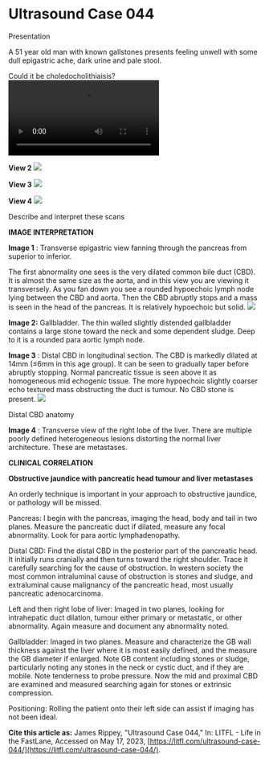 # Ultrasound Case 044
Presentation


A 51 year old man with known gallstones presents feeling unwell with some dull epigastric ache, dark urine and pale stool. 


Could it be choledocholithiaisis?
![](https://litfl.com/wp-content/uploads/2018/12/LITFL-Top-100-Ultrasound-44-01.mp4)


**View 2** 
![](https://litfl.com/wp-content/uploads/2018/12/LITFL-Top-100-Ultrasound-44-03-Gallbladder.jpg)

**View 3** 
![](https://litfl.com/wp-content/uploads/2018/12/LITFL-Top-100-Ultrasound-44-04-distal-CBD.jpg)

**View 4** 
![](https://litfl.com/wp-content/uploads/2018/12/LITFL-Top-100-Ultrasound-44-046-Liver-mets.jpg)


Describe and interpret these scans

**IMAGE INTERPRETATION** 



**Image 1** : Transverse epigastric view fanning through the pancreas from superior to inferior. 


The first abnormality one sees is the very dilated common bile duct (CBD). It is almost the same size as the aorta, and in this view you are viewing it transversely. As you fan down you see a rounded hypoechoic lymph node lying between the CBD and aorta. Then the CBD abruptly stops and a mass is seen in the head of the pancreas. It is relatively hypoechoic but solid.
![](https://litfl.com/wp-content/uploads/2018/12/LITFL-Top-100-Ultrasound-44-01-anatomy.jpg)



**Image 2:**  Gallbladder. The thin walled slightly distended gallbladder contains a large stone toward the neck and some dependent sludge. Deep to it is a rounded para aortic lymph node. 



**Image 3** : Distal CBD in longitudinal section. The CBD is markedly dilated at 14mm (≤6mm in this age group). It can be seen to gradually taper before abruptly stopping. Normal pancreatic tissue is seen above it as homogeneous mid echogenic tissue. The more hypoechoic slightly coarser echo textured mass obstructing the duct is tumour. No CBD stone is present. 
![](https://litfl.com/wp-content/uploads/2018/12/LITFL-Top-100-Ultrasound-44-04-anatomy-Distal-CBD-Anatomy.jpg)

Distal CBD anatomy



**Image 4** : Transverse view of the right lobe of the liver. There are multiple poorly defined heterogeneous lesions distorting the normal liver architecture. These are metastases.


**CLINICAL CORRELATION** 



**Obstructive jaundice with pancreatic head tumour and liver metastases** 


An orderly technique is important in your approach to obstructive jaundice, or pathology will be missed. 


Pancreas: I begin with the pancreas, imaging the head, body and tail in two planes. Measure the pancreatic duct if dilated, measure any focal abnormality. Look for para aortic lymphadenopathy. 


Distal CBD: Find the distal CBD in the posterior part of the pancreatic head. It initially runs cranially and then turns toward the right shoulder. Trace it carefully searching for the cause of obstruction. In western society the most common intraluminal cause of obstruction is stones and sludge, and extraluminal cause malignancy of the pancreatic head, most usually pancreatic adenocarcinoma. 


Left and then right lobe of liver: Imaged in two planes, looking for intrahepatic duct dilation, tumour either primary or metastatic, or other abnormality. Again measure and document any abnormality noted. 


Gallbladder: Imaged in two planes. Measure and characterize the GB wall thickness against the liver where it is most easily defined, and the measure the GB diameter if enlarged. Note GB content including stones or sludge, particularly noting any stones in the neck or cystic duct, and if they are mobile. Note tenderness to probe pressure. Now the mid and proximal CBD are examined and measured searching again for stones or extrinsic compression. 


Positioning: Rolling the patient onto their left side can assist if imaging has not been ideal.

**Cite this article as:**  James Rippey, "Ultrasound Case 044," In: LITFL - Life in the FastLane, Accessed on May 17, 2023, [https://litfl.com/ultrasound-case-044/](https://litfl.com/ultrasound-case-044/).


